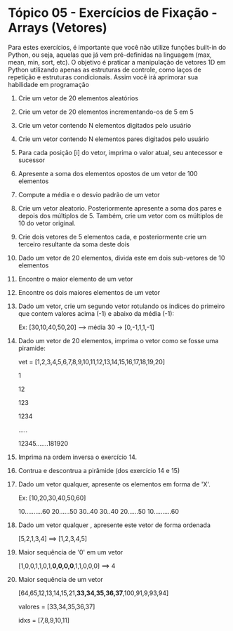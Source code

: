 # Tópico 05 - Exercícios de Fixação - Arrays (Vetores)

Para estes exercícios, é importante que você não utilize funções built-in do Python, ou seja, aquelas que já vem pré-definidas na linguagem (max, mean, min, sort, etc). O objetivo é praticar a manipulação de vetores 1D em Python utilizando apenas as estruturas de controle, como laços de repetição e estruturas condicionais. Assim você irá aprimorar sua habilidade em programação 

1. Crie um vetor de 20 elementos aleatórios

2. Crie um vetor de 20 elementos incrementando-os de 5 em 5

3. Crie um vetor contendo N elementos digitados pelo usuário

4. Crie um vetor contendo N elementos pares digitados pelo usuário

5. Para cada posição [i] do vetor, imprima o valor atual, seu antecessor e sucessor

6. Apresente a soma dos elementos opostos de um vetor de 100 elementos

7. Compute a média e o desvio padrão de um vetor

8. Crie um vetor aleatorio. Posteriormente apresente a soma dos pares e depois dos múltiplos de 5. Também, crie um vetor com os múltiplos de 10 do vetor original.

9. Crie dois vetores de 5 elementos cada, e posteriormente crie um terceiro resultante da soma deste dois

10. Dado um vetor de 20 elementos, divida este em dois sub-vetores de 10 elementos 

11. Encontre o maior elemento de um vetor

12. Encontre os dois maiores elementos de um vetor

13. Dado um vetor, crie um segundo vetor rotulando os indices do primeiro que contem valores acima (-1) e abaixo da média (-1):
    
    Ex: [30,10,40,50,20] --> média 30 -> [0,-1,1,1,-1]

14. Dado um vetor de 20 elementos, imprima o vetor como se fosse uma piramide:
    
    vet = [1,2,3,4,5,6,7,8,9,10,11,12,13,14,15,16,17,18,19,20]
    
    1
    
    12
    
    123
    
    1234
    
    .....
    
    12345.......181920

15. Imprima na ordem inversa o exercício 14.

16. Contrua e descontrua a pirâmide (dos exercício 14 e 15)

17. Dado um vetor qualquer, apresente os elementos em forma de 'X'.
    
    Ex: [10,20,30,40,50,60]
    
    
    10..........60
      20......50
        30..40
        30..40
      20......50
    10..........60    

18. Dado um vetor qualquer , apresente este vetor de forma ordenada
    
    [5,2,1,3,4] ==> [1,2,3,4,5]

20. Maior sequência de '0' em um vetor
    
    [1,0,0,1,1,0,1,**0,0,0,0**,1,1,0,0,0] ==> 4

21. Maior sequência de um vetor
    
    [64,65,12,13,14,15,21,**33,34,35,36,37**,100,91,9,93,94]
    
    valores = [33,34,35,36,37] 
    
    idxs = [7,8,9,10,11]
